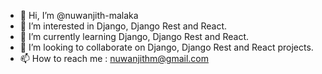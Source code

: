 - 👋 Hi, I’m @nuwanjith-malaka
- 👀 I’m interested in Django, Django Rest and React.
- 🌱 I’m currently learning Django, Django Rest and React.
- 💞️ I’m looking to collaborate on Django, Django Rest and React projects.
- 📫 How to reach me : nuwanjithm@gmail.com

<!---
nuwanjith-malaka/nuwanjith-malaka is a ✨ special ✨ repository because its `README.md` (this file) appears on your GitHub profile.
You can click the Preview link to take a look at your changes.
--->
